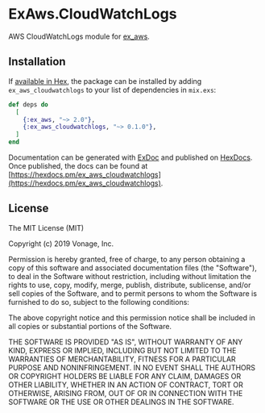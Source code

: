 # ExAws.CloudWatchLogs

AWS CloudWatchLogs module for [ex_aws](https://github.com/ex-aws/ex_aws).

## Installation

If [available in Hex](https://hex.pm/packages/ex_aws_cloudwatchlogs), the package can be installed
by adding `ex_aws_cloudwatchlogs` to your list of dependencies in `mix.exs`:

```elixir
def deps do
  [
    {:ex_aws, "~> 2.0"},
    {:ex_aws_cloudwatchlogs, "~> 0.1.0"},
  ]
end
```

Documentation can be generated with [ExDoc](https://github.com/elixir-lang/ex_doc)
and published on [HexDocs](https://hexdocs.pm). Once published, the docs can
be found at [https://hexdocs.pm/ex_aws_cloudwatchlogs](https://hexdocs.pm/ex_aws_cloudwatchlogs).

## License

The MIT License (MIT)

Copyright (c) 2019 Vonage, Inc.

Permission is hereby granted, free of charge, to any person obtaining a copy of this software and associated documentation files (the "Software"), to deal in the Software without restriction, including without limitation the rights to use, copy, modify, merge, publish, distribute, sublicense, and/or sell copies of the Software, and to permit persons to whom the Software is furnished to do so, subject to the following conditions:

The above copyright notice and this permission notice shall be included in all copies or substantial portions of the Software.

THE SOFTWARE IS PROVIDED "AS IS", WITHOUT WARRANTY OF ANY KIND, EXPRESS OR IMPLIED, INCLUDING BUT NOT LIMITED TO THE WARRANTIES OF MERCHANTABILITY, FITNESS FOR A PARTICULAR PURPOSE AND NONINFRINGEMENT. IN NO EVENT SHALL THE AUTHORS OR COPYRIGHT HOLDERS BE LIABLE FOR ANY CLAIM, DAMAGES OR OTHER LIABILITY, WHETHER IN AN ACTION OF CONTRACT, TORT OR OTHERWISE, ARISING FROM, OUT OF OR IN CONNECTION WITH THE SOFTWARE OR THE USE OR OTHER DEALINGS IN THE SOFTWARE.
